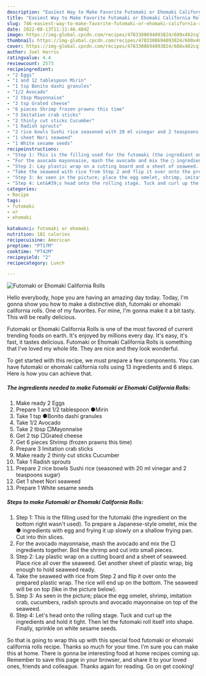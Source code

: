 ```yaml
---
description: "Easiest Way to Make Favorite Futomaki or Ehomaki California Rolls"
title: "Easiest Way to Make Favorite Futomaki or Ehomaki California Rolls"
slug: 746-easiest-way-to-make-favorite-futomaki-or-ehomaki-california-rolls
date: 2022-08-13T11:11:46.484Z
image: https://img-global.cpcdn.com/recipes/4783308694093824/680x482cq70/futomaki-or-ehomaki-california-rolls-recipe-main-photo.jpg
thumbnail: https://img-global.cpcdn.com/recipes/4783308694093824/680x482cq70/futomaki-or-ehomaki-california-rolls-recipe-main-photo.jpg
cover: https://img-global.cpcdn.com/recipes/4783308694093824/680x482cq70/futomaki-or-ehomaki-california-rolls-recipe-main-photo.jpg
author: Joel Harris
ratingvalue: 4.4
reviewcount: 2573
recipeingredient:
- "2 Eggs"
- "1 and 12 tablespoon Mirin"
- "1 tsp Bonito dashi granules"
- "1/2 Avocado"
- "2 tbsp Mayonnaise"
- "2 tsp Grated cheese"
- "6 pieces Shrimp frozen prawns this time"
- "3 Imitation crab sticks"
- "2 thinly cut sticks Cucumber"
- "1 Radish sprouts"
- "2 rice bowls Sushi rice seasoned with 20 ml vinegar and 2 teaspoons sugar"
- "1 sheet Nori seaweed"
- "1 White sesame seeds"
recipeinstructions:
- "Step 1: This is the filling used for the futomaki (the ingredient on the bottom right wasn&#39;t used). To prepare a Japanese-style omelet, mix the ● ingredients with egg and frying it up slowly on a shallow frying pan. Cut into thin slices."
- "For the avocado mayonnaise, mash the avocado and mix the □ ingredients together. Boil the shrimp and cut into small pieces."
- "Step 2: Lay plastic wrap on a cutting board and a sheet of seaweed. Place rice all over the seaweed. Get another sheet of plastic wrap, big enough to hold seaweed ready."
- "Take the seaweed with rice from Step 2 and flip it over onto the prepared plastic wrap. The rice will end up on the bottom. The seaweed will be on top (like in the picture below)."
- "Step 3: As seen in the picture; place the egg omelet, shrimp, imitation crab, cucumbers, radish sprouts and avocado mayonnaise on top of the seaweed."
- "Step 4: Let&#39;s head onto the rolling stage. Tuck and curl up the ingredients and hold it tight. Then let the futomaki roll itself into shape. Finally, sprinkle on white sesame seeds."
categories:
- Recipe
tags:
- futomaki
- or
- ehomaki

katakunci: futomaki or ehomaki 
nutrition: 181 calories
recipecuisine: American
preptime: "PT17M"
cooktime: "PT42M"
recipeyield: "2"
recipecategory: Lunch

---
```



![Futomaki or Ehomaki California Rolls](https://img-global.cpcdn.com/recipes/4783308694093824/680x482cq70/futomaki-or-ehomaki-california-rolls-recipe-main-photo.jpg)

Hello everybody, hope you are having an amazing day today. Today, I'm gonna show you how to make a distinctive dish, futomaki or ehomaki california rolls. One of my favorites. For mine, I'm gonna make it a bit tasty. This will be really delicious.

Futomaki or Ehomaki California Rolls is one of the most favored of current trending foods on earth. It's enjoyed by millions every day. It's easy, it's fast, it tastes delicious. Futomaki or Ehomaki California Rolls is something that I've loved my whole life. They are nice and they look wonderful.




To get started with this recipe, we must prepare a few components. You can have futomaki or ehomaki california rolls using 13 ingredients and 6 steps. Here is how you can achieve that.

<!--inarticleads1-->

##### The ingredients needed to make Futomaki or Ehomaki California Rolls:

1. Make ready 2 Eggs
1. Prepare 1 and 1/2 tablespoon ●Mirin
1. Take 1 tsp ●Bonito dashi granules
1. Take 1/2 Avocado
1. Take 2 tbsp □Mayonnaise
1. Get 2 tsp □Grated cheese
1. Get 6 pieces Shrimp (frozen prawns this time)
1. Prepare 3 Imitation crab sticks
1. Make ready 2 thinly cut sticks Cucumber
1. Take 1 Radish sprouts
1. Prepare 2 rice bowls Sushi rice (seasoned with 20 ml vinegar and 2 teaspoons sugar)
1. Get 1 sheet Nori seaweed
1. Prepare 1 White sesame seeds




<!--inarticleads2-->

##### Steps to make Futomaki or Ehomaki California Rolls:

1. Step 1: This is the filling used for the futomaki (the ingredient on the bottom right wasn&#39;t used). To prepare a Japanese-style omelet, mix the ● ingredients with egg and frying it up slowly on a shallow frying pan. Cut into thin slices.
1. For the avocado mayonnaise, mash the avocado and mix the □ ingredients together. Boil the shrimp and cut into small pieces.
1. Step 2: Lay plastic wrap on a cutting board and a sheet of seaweed. Place rice all over the seaweed. Get another sheet of plastic wrap, big enough to hold seaweed ready.
1. Take the seaweed with rice from Step 2 and flip it over onto the prepared plastic wrap. The rice will end up on the bottom. The seaweed will be on top (like in the picture below).
1. Step 3: As seen in the picture; place the egg omelet, shrimp, imitation crab, cucumbers, radish sprouts and avocado mayonnaise on top of the seaweed.
1. Step 4: Let&#39;s head onto the rolling stage. Tuck and curl up the ingredients and hold it tight. Then let the futomaki roll itself into shape. Finally, sprinkle on white sesame seeds.




So that is going to wrap this up with this special food futomaki or ehomaki california rolls recipe. Thanks so much for your time. I'm sure you can make this at home. There is gonna be interesting food at home recipes coming up. Remember to save this page in your browser, and share it to your loved ones, friends and colleague. Thanks again for reading. Go on get cooking!
